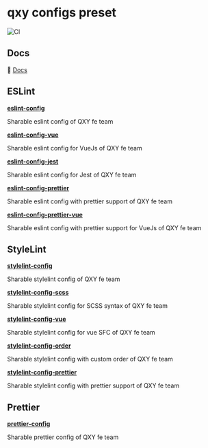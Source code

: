 # qxy configs preset

![CI](https://github.com/qxy-fe/configs/workflows/CI/badge.svg)

## Docs

:book: [Docs](https://fe-docs.goyfe.com/utils-lib/eslint.html)

## ESLint

**[eslint-config](./packages/eslint-config)**

Sharable eslint config of QXY fe team

**[eslint-config-vue](./packages/eslint-config-vue)**

Sharable eslint config for VueJs of QXY fe team

**[eslint-config-jest](./packages/eslint-config-jest)**

Sharable eslint config for Jest of QXY fe team

**[eslint-config-prettier](./packages/eslint-config-prettier)**

Sharable eslint config with prettier support of QXY fe team

**[eslint-config-prettier-vue](./packages/eslint-config-prettier-vue)**

Sharable eslint config with prettier support for VueJs of QXY fe team

## StyleLint

**[stylelint-config](./packages/stylelint-config)**

Sharable stylelint config of QXY fe team

**[stylelint-config-scss](./packages/stylelint-config-scss)**

Sharable stylelint config for SCSS syntax of QXY fe team

**[stylelint-config-vue](./packages/stylelint-config-vue)**

Sharable stylelint config for vue SFC of QXY fe team

**[stylelint-config-order](./packages/stylelint-config-order)**

Sharable stylelint config with custom order of QXY fe team

**[stylelint-config-prettier](./packages/stylelint-config-prettier)**

Sharable stylelint config with prettier support of QXY fe team

## Prettier

**[prettier-config](./packages/prettier-config)**

Sharable prettier config of QXY fe team
